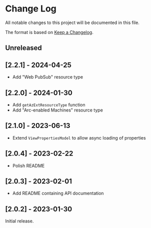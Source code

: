 # Change Log

All notable changes to this project will be documented in this file.

The format is based on [Keep a Changelog](http://keepachangelog.com/).

## Unreleased

## [2.2.1] - 2024-04-25

-   Add "Web PubSub" resource type

## [2.2.0] - 2024-01-30

-   Add `getAzExtResourceType` function
-   Add "Arc-enabled Machines" resource type

## [2.1.0] - 2023-06-13

-   Extend `ViewPropertiesModel` to allow async loading of properties

## [2.0.4] - 2023-02-22

-   Polish README

## [2.0.3] - 2023-02-01

-   Add README containing API documentation

## [2.0.2] - 2023-01-30

Initial release.
